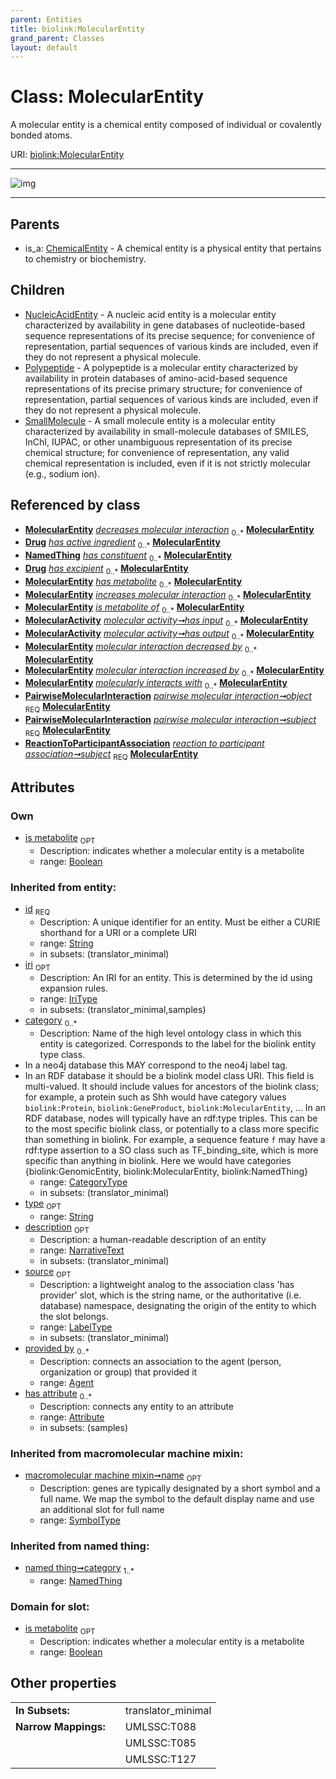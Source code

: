 ```yaml
---
parent: Entities
title: biolink:MolecularEntity
grand_parent: Classes
layout: default
---
```


# Class: MolecularEntity


A molecular entity is a chemical entity composed of individual or covalently bonded atoms.

URI: [biolink:MolecularEntity](https://w3id.org/biolink/vocab/MolecularEntity)


---

![img](http://yuml.me/diagram/nofunky;dir:TB/class/[SmallMolecule],[ReactionToParticipantAssociation],[Polypeptide],[PairwiseMolecularInteraction],[NucleicAcidEntity],[NamedThing],[MolecularActivity]-%20has%20input%200..%2A%3E[MolecularEntity%7Cis_metabolite:boolean%20%3F;id(i):string;iri(i):iri_type%20%3F;type(i):string%20%3F;name(i):label_type%20%3F;description(i):narrative_text%20%3F;source(i):label_type%20%3F],[MolecularActivity]-%20has%20output%200..%2A%3E[MolecularEntity],[PairwiseMolecularInteraction]-%20object%201..1%3E[MolecularEntity],[PairwiseMolecularInteraction]-%20subject%201..1%3E[MolecularEntity],[ReactionToParticipantAssociation]-%20subject%201..1%3E[MolecularEntity],[MolecularEntity]%5E-[SmallMolecule],[MolecularEntity]%5E-[Polypeptide],[MolecularEntity]%5E-[NucleicAcidEntity],[ChemicalEntity]%5E-[MolecularEntity],[MolecularActivity],[Drug],[ChemicalEntity],[Attribute],[Agent])

---


## Parents

 *  is_a: [ChemicalEntity](ChemicalEntity.md) - A chemical entity is a physical entity that pertains to chemistry or biochemistry.

## Children

 * [NucleicAcidEntity](NucleicAcidEntity.md) - A nucleic acid entity is a molecular entity characterized by availability in gene databases of nucleotide-based sequence representations of its precise sequence; for convenience of representation, partial sequences of various kinds are included, even if they do not represent a physical molecule.
 * [Polypeptide](Polypeptide.md) - A polypeptide is a molecular entity characterized by availability in protein databases of amino-acid-based sequence representations of its precise primary structure; for convenience of representation, partial sequences of various kinds are included, even if they do not represent a physical molecule.
 * [SmallMolecule](SmallMolecule.md) - A small molecule entity is a molecular entity characterized by availability in small-molecule databases of SMILES, InChI, IUPAC, or other unambiguous representation of its precise chemical structure; for convenience of representation, any valid chemical representation is included, even if it is not strictly molecular (e.g., sodium ion).

## Referenced by class

 *  **[MolecularEntity](MolecularEntity.md)** *[decreases molecular interaction](decreases_molecular_interaction.md)*  <sub>0..*</sub>  **[MolecularEntity](MolecularEntity.md)**
 *  **[Drug](Drug.md)** *[has active ingredient](has_active_ingredient.md)*  <sub>0..*</sub>  **[MolecularEntity](MolecularEntity.md)**
 *  **[NamedThing](NamedThing.md)** *[has constituent](has_constituent.md)*  <sub>0..*</sub>  **[MolecularEntity](MolecularEntity.md)**
 *  **[Drug](Drug.md)** *[has excipient](has_excipient.md)*  <sub>0..*</sub>  **[MolecularEntity](MolecularEntity.md)**
 *  **[MolecularEntity](MolecularEntity.md)** *[has metabolite](has_metabolite.md)*  <sub>0..*</sub>  **[MolecularEntity](MolecularEntity.md)**
 *  **[MolecularEntity](MolecularEntity.md)** *[increases molecular interaction](increases_molecular_interaction.md)*  <sub>0..*</sub>  **[MolecularEntity](MolecularEntity.md)**
 *  **[MolecularEntity](MolecularEntity.md)** *[is metabolite of](is_metabolite_of.md)*  <sub>0..*</sub>  **[MolecularEntity](MolecularEntity.md)**
 *  **[MolecularActivity](MolecularActivity.md)** *[molecular activity➞has input](molecular_activity_has_input.md)*  <sub>0..*</sub>  **[MolecularEntity](MolecularEntity.md)**
 *  **[MolecularActivity](MolecularActivity.md)** *[molecular activity➞has output](molecular_activity_has_output.md)*  <sub>0..*</sub>  **[MolecularEntity](MolecularEntity.md)**
 *  **[MolecularEntity](MolecularEntity.md)** *[molecular interaction decreased by](molecular_interaction_decreased_by.md)*  <sub>0..*</sub>  **[MolecularEntity](MolecularEntity.md)**
 *  **[MolecularEntity](MolecularEntity.md)** *[molecular interaction increased by](molecular_interaction_increased_by.md)*  <sub>0..*</sub>  **[MolecularEntity](MolecularEntity.md)**
 *  **[MolecularEntity](MolecularEntity.md)** *[molecularly interacts with](molecularly_interacts_with.md)*  <sub>0..*</sub>  **[MolecularEntity](MolecularEntity.md)**
 *  **[PairwiseMolecularInteraction](PairwiseMolecularInteraction.md)** *[pairwise molecular interaction➞object](pairwise_molecular_interaction_object.md)*  <sub>REQ</sub>  **[MolecularEntity](MolecularEntity.md)**
 *  **[PairwiseMolecularInteraction](PairwiseMolecularInteraction.md)** *[pairwise molecular interaction➞subject](pairwise_molecular_interaction_subject.md)*  <sub>REQ</sub>  **[MolecularEntity](MolecularEntity.md)**
 *  **[ReactionToParticipantAssociation](ReactionToParticipantAssociation.md)** *[reaction to participant association➞subject](reaction_to_participant_association_subject.md)*  <sub>REQ</sub>  **[MolecularEntity](MolecularEntity.md)**

## Attributes


### Own

 * [is metabolite](is_metabolite.md)  <sub>OPT</sub>
     * Description: indicates whether a molecular entity is a metabolite
     * range: [Boolean](types/Boolean.md)

### Inherited from entity:

 * [id](id.md)  <sub>REQ</sub>
     * Description: A unique identifier for an entity. Must be either a CURIE shorthand for a URI or a complete URI
     * range: [String](types/String.md)
     * in subsets: (translator_minimal)
 * [iri](iri.md)  <sub>OPT</sub>
     * Description: An IRI for an entity. This is determined by the id using expansion rules.
     * range: [IriType](types/IriType.md)
     * in subsets: (translator_minimal,samples)
 * [category](category.md)  <sub>0..*</sub>
     * Description: Name of the high level ontology class in which this entity is categorized. Corresponds to the label for the biolink entity type class.
 * In a neo4j database this MAY correspond to the neo4j label tag.
 * In an RDF database it should be a biolink model class URI.
This field is multi-valued. It should include values for ancestors of the biolink class; for example, a protein such as Shh would have category values `biolink:Protein`, `biolink:GeneProduct`, `biolink:MolecularEntity`, ...
In an RDF database, nodes will typically have an rdf:type triples. This can be to the most specific biolink class, or potentially to a class more specific than something in biolink. For example, a sequence feature `f` may have a rdf:type assertion to a SO class such as TF_binding_site, which is more specific than anything in biolink. Here we would have categories {biolink:GenomicEntity, biolink:MolecularEntity, biolink:NamedThing}
     * range: [CategoryType](types/CategoryType.md)
     * in subsets: (translator_minimal)
 * [type](type.md)  <sub>OPT</sub>
     * range: [String](types/String.md)
 * [description](description.md)  <sub>OPT</sub>
     * Description: a human-readable description of an entity
     * range: [NarrativeText](types/NarrativeText.md)
     * in subsets: (translator_minimal)
 * [source](source.md)  <sub>OPT</sub>
     * Description: a lightweight analog to the association class 'has provider' slot, which is the string name, or the authoritative (i.e. database) namespace, designating the origin of the entity to which the slot belongs.
     * range: [LabelType](types/LabelType.md)
     * in subsets: (translator_minimal)
 * [provided by](provided_by.md)  <sub>0..*</sub>
     * Description: connects an association to the agent (person, organization or group) that provided it
     * range: [Agent](Agent.md)
 * [has attribute](has_attribute.md)  <sub>0..*</sub>
     * Description: connects any entity to an attribute
     * range: [Attribute](Attribute.md)
     * in subsets: (samples)

### Inherited from macromolecular machine mixin:

 * [macromolecular machine mixin➞name](macromolecular_machine_mixin_name.md)  <sub>OPT</sub>
     * Description: genes are typically designated by a short symbol and a full name. We map the symbol to the default display name and use an additional slot for full name
     * range: [SymbolType](types/SymbolType.md)

### Inherited from named thing:

 * [named thing➞category](named_thing_category.md)  <sub>1..*</sub>
     * range: [NamedThing](NamedThing.md)

### Domain for slot:

 * [is metabolite](is_metabolite.md)  <sub>OPT</sub>
     * Description: indicates whether a molecular entity is a metabolite
     * range: [Boolean](types/Boolean.md)

## Other properties

|  |  |  |
| --- | --- | --- |
| **In Subsets:** | | translator_minimal |
| **Narrow Mappings:** | | UMLSSC:T088 |
|  | | UMLSSC:T085 |
|  | | UMLSSC:T127 |

